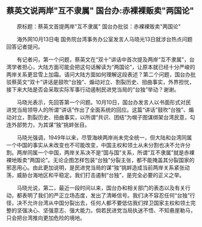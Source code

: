 ## 蔡英文说两岸"互不隶属" 国台办:赤裸裸贩卖"两国论"
　　原标题：蔡英文首提两岸"互不隶属" 国台办批驳：赤裸裸贩卖"两国论"

　　海外网10月13日电 国务院台湾事务办公室发言人马晓光13日就涉台热点问题回答记者提问。

　　有记者问，第一个问题，蔡英文在“双十”讲话中首次提及两岸“互不隶属”，台湾学者担心，大陆方面可能会把这句话解读为“两国论”，让原本就已经十分严峻的两岸关系更显雪上加霜。请问大陆方面如何理解这段表述？第二个问题，国台办批驳蔡英文“双十”讲话是鼓吹“台独”、煽动对立、割裂历史、扭曲事实，外界担忧，接下来大陆是否会采取实际军事行动遏制民进党当局的“台独”举动？谢谢。

　　马晓光表示，先回答第一个问题。10月10日，国台办发言人以书面形式对民进党当局领导人的所谓“讲话”作出了全面系统的回应。这篇“讲话”鼓吹“台独”、煽动对立，割裂历史、扭曲事实，以所谓“共识、团结”为幌子图谋绑架台湾民意，勾连外部势力，为其谋“独”挑衅张目。

　　马晓光强调，1949年以来，尽管海峡两岸尚未完全统一，但大陆和台湾同属一个中国的事实从未改变也不可能改变，中国主权和领土从未分割也决不允许分割。两岸同属一个中国，两岸关系决不是“国与国”关系，所谓“互不隶属”就是赤裸裸地贩卖“两国论”。无论企图怎样包装“台独”分裂主张，都不能掩盖其分裂国家的邪恶用心。由此更加说明，是民进党当局的谋“独”挑衅造成当前两岸关系紧张动荡，威胁台海地区和平稳定。我们打击遏制“台独”，是完全必要的正义之举。

　　马晓光说，第二，最近一段时间以来，国台办和相关部门的表态以及有关行动，都表明了我们的严正立场态度，发出了清晰信号。我们决不容忍任何“台独”行径，决不允许台湾从中国分裂出去，任何人都不要低估我们捍卫国家主权和领土完整的坚强决心、坚强意志、强大能力。倘若民进党当局执迷不悟、不知悬崖勒马，只会把台湾推向更加危险的境地。

　　 

